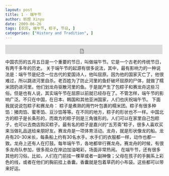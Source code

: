 ```yaml
---
layout: post
title: 1 - 端午节
author: 昕煜 Xinyu
date: 2009-06-26
tags: [农历, 端午节, 粽子, 节日, ]
categories: ["History and Tradition", ]
---
```


<iframe src="https://archive.org/embed/slowchinese_201909/Slow_Chinese_001.mp3" width="500" height="30" frameborder="0" webkitallowfullscreen="true" mozallowfullscreen="true" allowfullscreen></iframe>

中国农历的五月五日是一个重要的节日，叫做端午节。它是一个古老的传统节日，有两千多年的历史。
关于端午节的起源有很多说法，其中，最有影响力的一种说法是：端午节是纪念一位古代的爱国诗人，他叫屈原。因为他的国家灭亡了，他很难过，所以跳进河里自杀。老百姓为了防止河里的鱼虾破坏屈原的尸体，就做了糯米团扔进河里。他们划龙舟驱散河里的鱼。于是就产生了包粽子和赛龙舟这些习俗。但是也有人说，其实端午节在屈原以前就已经存在了。不管怎样，端午节的影响广泛。不只在中国，在日本、韩国和其他亚洲国家，人们也庆祝端午节。
下面我就说说包粽子和赛龙舟：
粽子是煮熟的用竹叶包裹的糯米团。粽子有很多种馅：猪肉馅、蜜枣馅、豆沙馅等等。在不同的地方，粽子的形状也不一样。中国北方的粽子是长条形的，而南方的粽子则是三角锥形的。人们可以在家里自己包粽子，也可以去商店购买粽子。最有名的粽子是嘉兴的“五芳斋”粽子，很多人喜欢买来当做礼品送给亲朋好友。赛龙舟是一项体育活动。龙舟，就是形状像龙的船。龙舟有20-30米长，每条船上约有30名水手。水手们的衣服都一样，动作也都一致。龙舟上还有人在打鼓。每年端午节，各地都举行赛龙舟。赛龙舟的时候，有很多龙舟队参加，很多观众在岸边加油喝彩，场面非常热闹。
在端午节，还有很多其他的习俗。比如，人们在门前挂一棵草或者一副神像；父母在孩子的手腕系上彩色的线，或者在他们的胸前挂上香囊。香囊就是包着草药的小布袋。这些都可以带来好运。
